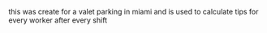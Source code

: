 this was create for a valet parking in miami and is used to calculate tips for every worker after every shift
